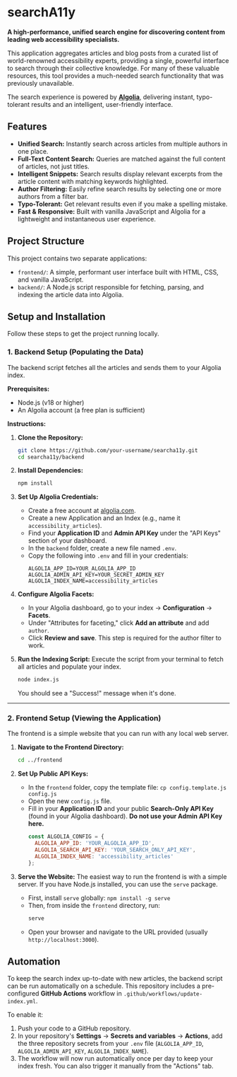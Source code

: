 # searchA11y

**A high-performance, unified search engine for discovering content from leading web accessibility specialists.**

This application aggregates articles and blog posts from a curated list of world-renowned accessibility experts, providing a single, powerful interface to search through their collective knowledge. For many of these valuable resources, this tool provides a much-needed search functionality that was previously unavailable.

The search experience is powered by [**Algolia**](https://www.algolia.com/), delivering instant, typo-tolerant results and an intelligent, user-friendly interface.

## Features

*   **Unified Search:** Instantly search across articles from multiple authors in one place.
*   **Full-Text Content Search:** Queries are matched against the full content of articles, not just titles.
*   **Intelligent Snippets:** Search results display relevant excerpts from the article content with matching keywords highlighted.
*   **Author Filtering:** Easily refine search results by selecting one or more authors from a filter bar.
*   **Typo-Tolerant:** Get relevant results even if you make a spelling mistake.
*   **Fast & Responsive:** Built with vanilla JavaScript and Algolia for a lightweight and instantaneous user experience.

## Project Structure

This project contains two separate applications:

*   `frontend/`: A simple, performant user interface built with HTML, CSS, and vanilla JavaScript.
*   `backend/`: A Node.js script responsible for fetching, parsing, and indexing the article data into Algolia.

## Setup and Installation

Follow these steps to get the project running locally.

### 1. Backend Setup (Populating the Data)

The backend script fetches all the articles and sends them to your Algolia index.

**Prerequisites:**
*   Node.js (v18 or higher)
*   An Algolia account (a free plan is sufficient)

**Instructions:**

1.  **Clone the Repository:**
    ```bash
    git clone https://github.com/your-username/searcha11y.git
    cd searcha11y/backend
    ```

2.  **Install Dependencies:**
    ```bash
    npm install
    ```

3.  **Set Up Algolia Credentials:**
    *   Create a free account at [algolia.com](https://www.algolia.com).
    *   Create a new Application and an Index (e.g., name it `accessibility_articles`).
    *   Find your **Application ID** and **Admin API Key** under the "API Keys" section of your dashboard.
    *   In the `backend` folder, create a new file named `.env`.
    *   Copy the following into `.env` and fill in your credentials:
        ```env
        ALGOLIA_APP_ID=YOUR_ALGOLIA_APP_ID
        ALGOLIA_ADMIN_API_KEY=YOUR_SECRET_ADMIN_KEY
        ALGOLIA_INDEX_NAME=accessibility_articles
        ```

4.  **Configure Algolia Facets:**
    *   In your Algolia dashboard, go to your index -> **Configuration** -> **Facets**.
    *   Under "Attributes for faceting," click **Add an attribute** and add `author`.
    *   Click **Review and save**. This step is required for the author filter to work.

5.  **Run the Indexing Script:**
    Execute the script from your terminal to fetch all articles and populate your index.
    ```bash
    node index.js
    ```
    You should see a "Success!" message when it's done.

---

### 2. Frontend Setup (Viewing the Application)

The frontend is a simple website that you can run with any local web server.

1.  **Navigate to the Frontend Directory:**
    ```bash
    cd ../frontend
    ```

2.  **Set Up Public API Keys:**
    *   In the `frontend` folder, copy the template file: `cp config.template.js config.js`
    *   Open the new `config.js` file.
    *   Fill in your **Application ID** and your public **Search-Only API Key** (found in your Algolia dashboard). **Do not use your Admin API Key here.**
        ```javascript
        const ALGOLIA_CONFIG = {
          ALGOLIA_APP_ID: 'YOUR_ALGOLIA_APP_ID',
          ALGOLIA_SEARCH_API_KEY: 'YOUR_SEARCH_ONLY_API_KEY',
          ALGOLIA_INDEX_NAME: 'accessibility_articles'
        };
        ```

3.  **Serve the Website:**
    The easiest way to run the frontend is with a simple server. If you have Node.js installed, you can use the `serve` package.
    *   First, install `serve` globally: `npm install -g serve`
    *   Then, from inside the `frontend` directory, run:
        ```bash
        serve
        ```
    *   Open your browser and navigate to the URL provided (usually `http://localhost:3000`).

## Automation

To keep the search index up-to-date with new articles, the backend script can be run automatically on a schedule. This repository includes a pre-configured **GitHub Actions** workflow in `.github/workflows/update-index.yml`.

To enable it:
1.  Push your code to a GitHub repository.
2.  In your repository's **Settings** -> **Secrets and variables** -> **Actions**, add the three repository secrets from your `.env` file (`ALGOLIA_APP_ID`, `ALGOLIA_ADMIN_API_KEY`, `ALGOLIA_INDEX_NAME`).
3.  The workflow will now run automatically once per day to keep your index fresh. You can also trigger it manually from the "Actions" tab.
